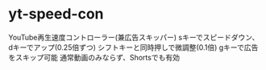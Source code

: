# yt-speed-con
YouTube再生速度コントローラー(兼広告スキッパー)
sキーでスピードダウン、dキーでアップ(0.25倍ずつ)
シフトキーと同時押しで微調整(0.1倍)
gキーで広告をスキップ可能
通常動画のみならず、Shortsでも有効
